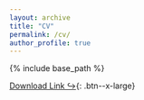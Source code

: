 ```yaml
---
layout: archive
title: "CV"
permalink: /cv/
author_profile: true
---
```


{% include base_path %}

[Download Link &#8618;](http://jenniferxkuo.github.io/files/CV_Aug2022.pdf){: .btn--x-large}


 <div id="adobe-dc-view" style="height: 360px; width: 500px;"></div>
 <script src="https://documentcloud.adobe.com/view-sdk/viewer.js"></script>
 <script type="text/javascript">
   document.addEventListener("adobe_dc_view_sdk.ready", function(){
     var adobeDCView = new AdobeDC.View({clientId: "8f59c97ef20e493dadf37f04ef395e87", divId: "adobe-dc-view"});
     adobeDCView.previewFile({
       content:{ location:
         { url: "https://jenniferxkuo.github.io/files/CV_Aug2022.pdf"}},
       metaData:{fileName: "CV.pdf"}
     },
     {
       embedMode: "SIZED_CONTAINER"
     });
   });
 </script>

